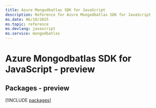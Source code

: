 ```yaml
---
title: Azure Mongodbatlas SDK for JavaScript
description: Reference for Azure Mongodbatlas SDK for JavaScript
ms.date: 06/10/2025
ms.topic: reference
ms.devlang: javascript
ms.service: mongodbatlas
---
```

# Azure Mongodbatlas SDK for JavaScript - preview
## Packages - preview
[!INCLUDE [packages](mongodbatlas-index.md)]